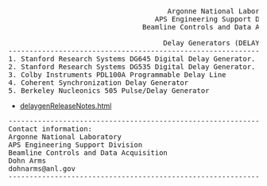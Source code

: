 <pre>
                                      Argonne National Laboratory
                                   APS Engineering Support Division
                                Beamline Controls and Data Acquisition

                                     Delay Generators (DELAYGEN)
--------------------------------------------------------------------------------------------------------------
1. Stanford Research Systems DG645 Digital Delay Generator.
2. Stanford Research Systems DG535 Digital Delay Generator.
3. Colby Instruments PDL100A Programmable Delay Line
4. Coherent Synchronization Delay Generator
5. Berkeley Nucleonics 505 Pulse/Delay Generator
</pre>

* [delaygenReleaseNotes.html](http://htmlpreview.github.com/?https://github.com/epics-modules/delaygen/blob/master/documentation/delaygenReleaseNotes.html)

<pre>
--------------------------------------------------------------------------------------------------------------
Contact information:
Argonne National Laboratory
APS Engineering Support Division
Beamline Controls and Data Acquisition
Dohn Arms
dohnarms@anl.gov
--------------------------------------------------------------------------------------------------------------
</pre>
